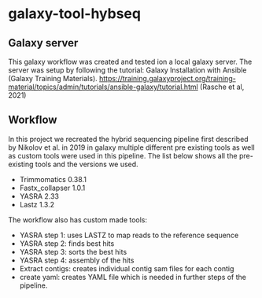 # galaxy-tool-hybseq
## Galaxy server
This galaxy workflow was created and tested ion a local galaxy server. The server was setup by following the tutorial: Galaxy Installation with Ansible (Galaxy Training Materials). https://training.galaxyproject.org/training-material/topics/admin/tutorials/ansible-galaxy/tutorial.html (Rasche et al, 2021)

## Workflow
In this project we recreated the hybrid sequencing pipeline first described by Nikolov et al. in 2019 in galaxy multiple different pre existing tools as well as custom tools were used in this pipeline. The list below shows all the pre-existing tools and the versions we used.
  - Trimmomatics        0.38.1
  - Fastx_collapser     1.0.1
  - YASRA               2.33
  - Lastz               1.3.2

The workflow also has custom made tools:
  - YASRA step 1: uses LASTZ to map reads to the reference sequence
  - YASRA step 2: finds best hits
  - YASRA step 3: sorts the best hits
  - YASRA step 4: assembly of the hits
  - Extract contigs: creates individual contig sam files for each contig
  - create yaml: creates YAML file which is needed in further steps of the pipeline. 
  
